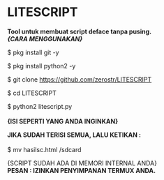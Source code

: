 # LITESCRIPT
<b>Tool untuk membuat script deface tanpa pusing.
<br>
<i>{CARA MENGGUNAKAN}
<br></i></b>

$ pkg install git -y

$ pkg install python2 -y

$ git clone https://github.com/zerostr/LITESCRIPT

$ cd LITESCRIPT

$ python2 litescript.py
<b><br><br>
{ISI SEPERTI YANG ANDA INGINKAN}

JIKA SUDAH TERISI SEMUA, LALU KETIKAN :
<br><br></b>
$ mv hasilsc.html /sdcard

{SCRIPT SUDAH ADA DI MEMORI INTERNAL ANDA}<b><br>
PESAN : IZINKAN PENYIMPANAN TERMUX ANDA.
